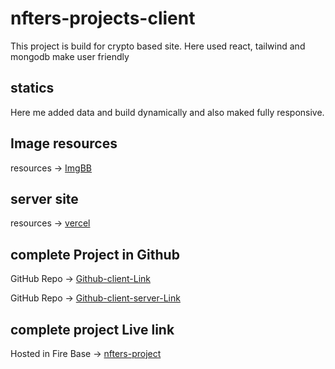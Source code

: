 # nfters-projects-client
This project is build for crypto based site. Here used react, tailwind and mongodb make user friendly

## statics
Here me added data and build dynamically and also maked fully responsive.

## Image resources
resources -> [ImgBB](https://imgbb.com/)
## server site
resources -> [vercel](www.vercel.com)



## complete Project in Github
GitHub Repo -> [Github-client-Link](https://github.com/Galib24/nfters-projects-client)

GitHub Repo -> [Github-client-server-Link](https://github.com/Galib24/nfters-projects-server)

## complete project Live link
Hosted in Fire Base -> [nfters-project](https://649b2710c82be604c3203ac7--strong-daffodil-3e1d74.netlify.app/)
